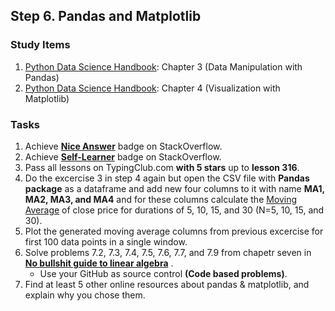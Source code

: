 ## Step 6. Pandas and Matplotlib

### Study Items

  1. [Python Data Science Handbook](README.md): Chapter 3 (Data Manipulation with Pandas)
  2. [Python Data Science Handbook](README.md): Chapter 4 (Visualization with Matplotlib)


### Tasks

 1. Achieve [**Nice Answer**](https://stackoverflow.com/help/badges/23/nice-answer) badge on StackOverflow.
 2. Achieve [**Self-Learner**](https://stackoverflow.com/help/badges/14/self-learner) badge on StackOverflow.
 3. Pass all lessons on TypingClub.com **with 5 stars** up to **lesson 316**.
 4. Do the excercise 3 in step 4 again but open the CSV file with **Pandas** **package** as a dataframe and add new four columns to it with name **MA1, MA2, MA3, and MA4** and for these columns calculate the [Moving Average](https://en.wikipedia.org/wiki/Moving_average) of close price for durations of 5, 10, 15, and 30 (N=5, 10, 15, and 30).
 5. Plot the generated moving average columns from previous excercise for first 100 data points in a single window.
 6. Solve problems 7.2, 7.3, 7.4, 7.5, 7.6, 7.7, and 7.9 from chapetr seven in **[No bullshit guide to linear algebra](README.md)** .
    - Use your GitHub as source control **(Code based problems)**.  
 7. Find at least 5 other online resources about pandas & matplotlib, and explain why you chose them.
